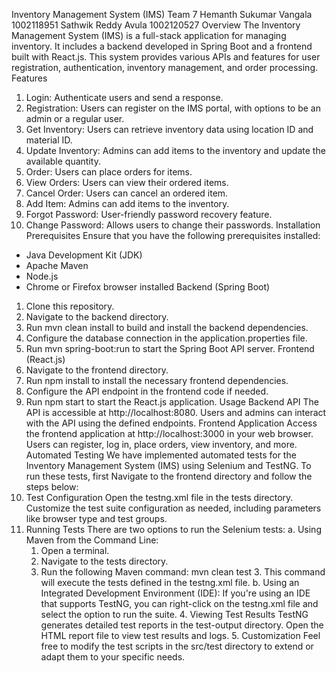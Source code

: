 ﻿Inventory Management System (IMS)
Team 7
Hemanth Sukumar Vangala 1002118951
Sathwik Reddy Avula 1002120527
Overview
The Inventory Management System (IMS) is a full-stack application for managing inventory. It includes a backend developed in Spring Boot and a frontend built with React.js. This system provides various APIs and features for user registration, authentication, inventory management, and order processing.
Features
1. Login: Authenticate users and send a response.
2. Registration: Users can register on the IMS portal, with options to be an admin or a regular user.
3. Get Inventory: Users can retrieve inventory data using location ID and material ID.
4. Update Inventory: Admins can add items to the inventory and update the available quantity.
5. Order: Users can place orders for items.
6. View Orders: Users can view their ordered items.
7. Cancel Order: Users can cancel an ordered item.
8. Add Item: Admins can add items to the inventory.
9. Forgot Password: User-friendly password recovery feature.
10. Change Password: Allows users to change their passwords.
Installation
Prerequisites
Ensure that you have the following prerequisites installed:
* Java Development Kit (JDK)
* Apache Maven
* Node.js
* Chrome or Firefox browser installed
Backend (Spring Boot)
1. Clone this repository.
2. Navigate to the backend directory.
3. Run mvn clean install to build and install the backend dependencies.
4. Configure the database connection in the application.properties file.
5. Run mvn spring-boot:run to start the Spring Boot API server.
Frontend (React.js)
1. Navigate to the frontend directory.
2. Run npm install to install the necessary frontend dependencies.
3. Configure the API endpoint in the frontend code if needed.
4. Run npm start to start the React.js application.
Usage
Backend API
The API is accessible at http://localhost:8080. Users and admins can interact with the API using the defined endpoints.
Frontend Application
Access the frontend application at http://localhost:3000 in your web browser. Users can register, log in, place orders, view inventory, and more.
Automated Testing
We have implemented automated tests for the Inventory Management System (IMS) using Selenium and TestNG. To run these tests, first Navigate to the frontend directory and follow the steps below:
1. Test Configuration
Open the testng.xml file in the tests directory. Customize the test suite configuration as needed, including parameters like browser type and test groups.
2. Running Tests
There are two options to run the Selenium tests:
a. Using Maven from the Command Line:
   1. Open a terminal.
   2. Navigate to the tests directory.
   3. Run the following Maven command:
mvn clean test
      3. This command will execute the tests defined in the testng.xml file.
b. Using an Integrated Development Environment (IDE):
If you're using an IDE that supports TestNG, you can right-click on the testng.xml file and select the option to run the suite.
      4. Viewing Test Results
TestNG generates detailed test reports in the test-output directory. Open the HTML report file to view test results and logs.
      5. Customization
Feel free to modify the test scripts in the src/test directory to extend or adapt them to your specific needs.